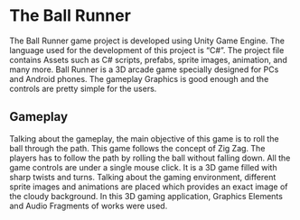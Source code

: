 # The Ball Runner

The Ball Runner game project is developed using Unity Game Engine. The language used for the development of this project is “C#”. The project file contains Assets such as C# scripts, prefabs, sprite images, animation, and many more. Ball Runner is a 3D arcade game specially designed for PCs and Android phones. The gameplay Graphics is good enough and the controls are pretty simple for the users.

## Gameplay

Talking about the gameplay, the main objective of this game is to roll the ball through the path. This game follows the concept of Zig Zag. The players has to follow the path by rolling the ball without falling down. All the game controls are under a single mouse click. It is a 3D game filled with sharp twists and turns. Talking about the gaming environment, different sprite images and animations are placed which provides an exact image of the cloudy background. In this 3D gaming application, Graphics Elements and Audio Fragments of works were used.

